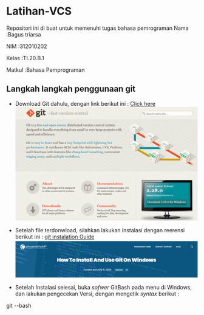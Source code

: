 # Latihan-VCS
Repositori ini di buat untuk memenuhi tugas bahasa pemrograman
Nama        :Bagus triarsa

NIM         :312010202

Kelas       :TI.20.B.1

Matkul      :Bahasa Pemprograman

## Langkah langkah penggunaan git

* Download Git dahulu, dengan link berikut ini : [Click here](https://git-scm.com/)
![Gambar Git SCM](picture/2-6.PNG)

* Setelah file terdonwload, silahkan lakukan instalasi dengan reerensi berikut ini : [git instalation Guide](https://phoenixnap.com/kb/how-to-install-git-windows)
![git pict](picture/install-git.PNG)

* Setelah Instalasi selesai, buka *sofwer* GitBash pada menu di Windows, dan lakukan pengecekan Versi, dengan mengetik *syntax* berikut :

git --bash




